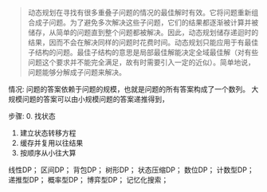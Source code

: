 >动态规划在寻找有很多重叠子问题的情况的最佳解时有效。它将问题重新组合成子问题。为了避免多次解决这些子问题，它们的结果都逐渐被计算并被储存，从简单的问题直到整个问题都被解决。因此，动态规划储存递迴时的结果，因而不会在解决同样的问题时花费时间。动态规划只能应用于有最佳子结构的问题。最佳子结构的意思是局部最佳解能决定全域最佳解（对有些问题这个要求并不能完全满足，故有时需要引入一定的近似）。简单地说，问题能够分解成子问题来解决。


情况:
  问题的答案依赖于问题的规模​，也就是问题的所有答案构成了一个数列。
  大规模问题的答案可以由小规模问题的答案递推得到，

步骤:
  0. 找状态
  1. 建立状态转移方程
  2. 缓存并复用以往结果
  3. 按顺序从小往大算

线性DP；
区间DP；
背包DP；
树形DP；
状态压缩DP；
数位DP；
计数型DP；
递推型DP；
概率型DP；
博弈型DP；
记忆化搜索；




